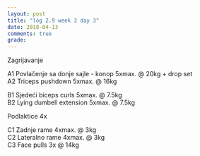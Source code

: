 ```yaml
---
layout: post
title: "log 2.9 week 3 day 3"
date: 2018-04-13
comments: true
grade:
---
```


Zagrijavanje

A1 Povlačenje sa donje sajle - konop 5xmax. @ 20kg + drop set          
A2 Triceps pushdown 5xmax. @ 16kg      

B1 Sjedeći biceps curls 5xmax. @ 7.5kg     
B2 Lying dumbell extension 5xmax. @ 7.5kg                  

Podlaktice 4x    

C1 Zadnje rame 4xmax. @ 3kg  
C2 Lateralno rame 4xmax. @ 3kg  
C3 Face pulls 3x @ 14kg  
